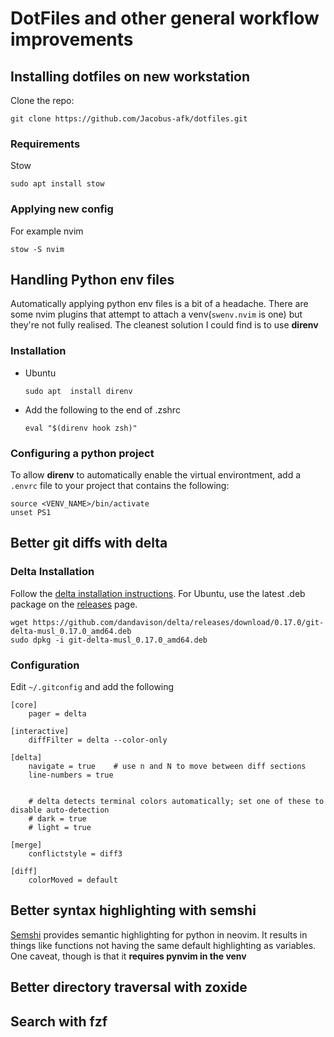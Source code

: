 # DotFiles and other general workflow improvements

## Installing dotfiles on new workstation

Clone the repo:

```shell
git clone https://github.com/Jacobus-afk/dotfiles.git
```

### Requirements

Stow

```shell
sudo apt install stow
```

### Applying new config

For example nvim

```shell
stow -S nvim
```

## Handling Python env files

Automatically applying python env files is a bit of a headache.
There are some nvim plugins that attempt to attach a
venv(`swenv.nvim` is one) but they're not fully realised.
The cleanest solution I could find is to use **direnv**

### Installation

- Ubuntu

  ```shell
  sudo apt  install direnv
  ```

- Add the following to the end of .zshrc

  ```shell
  eval "$(direnv hook zsh)"
  ```

### Configuring a python project

To allow **direnv** to automatically enable the virtual environtment,
add a `.envrc` file to your project that contains the following:

```shell
source <VENV_NAME>/bin/activate
unset PS1
```

## Better git diffs with delta

### Delta Installation

Follow the [delta installation
instructions](https://dandavison.github.io/delta/installation.html). For
Ubuntu, use the latest .deb package on the
[releases](https://github.com/dandavison/delta/releases) page.

```shell
wget https://github.com/dandavison/delta/releases/download/0.17.0/git-delta-musl_0.17.0_amd64.deb
sudo dpkg -i git-delta-musl_0.17.0_amd64.deb
```

### Configuration

Edit `~/.gitconfig` and add the following

```shell
[core]
    pager = delta

[interactive]
    diffFilter = delta --color-only

[delta]
    navigate = true    # use n and N to move between diff sections
    line-numbers = true


    # delta detects terminal colors automatically; set one of these to disable auto-detection
    # dark = true
    # light = true

[merge]
    conflictstyle = diff3

[diff]
    colorMoved = default
```

## Better syntax highlighting with semshi

[Semshi](https://github.com/numirias/semshi) provides semantic highlighting for
python in neovim. It results in things like functions not having the same
default highlighting as variables. One caveat, though is that it **requires
pynvim in the venv**

## Better directory traversal with zoxide

## Search with fzf
